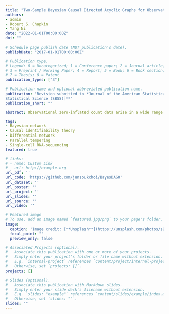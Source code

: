```yaml
---
title: "Two-Sample Bayesian Causal Directed Acyclic Graphs for Observational Zero-Inflated Count Data"
authors:
- admin
- Robert S. Chapkin
- Yang Ni
date: "2022-01-01T00:00:00Z"
doi: ""

# Schedule page publish date (NOT publication's date).
publishDate: "2017-01-01T00:00:00Z"

# Publication type.
# Legend: 0 = Uncategorized; 1 = Conference paper; 2 = Journal article;
# 3 = Preprint / Working Paper; 4 = Report; 5 = Book; 6 = Book section;
# 7 = Thesis; 8 = Patent
publication_types: ["3"]

# Publication name and optional abbreviated publication name.
publication: "Revision submitted to *Journal of the American Statistical Association*. <br\> **[Student paper award winner of the ASA Section on Bayesian
Statistical Science (SBSS)]**"
publication_short: ""

abstract: Observational zero-inflated count data arise in a wide range of areas such as economics, social sciences, and biology. One of the common research questions in these areas is to identify causal relationships by learning the structure of a sparse directed acyclic graph (DAG). While structure learning of DAGs has been an active research area, existing methods do not adequately account for excessive zeros and therefore are not suitable for modeling zero-inflated count data. Moreover, in many scientific settings, it is often interesting to study the differences in the causal networks for data collected from two experimental groups (control vs treatment). To explicitly account for zero-inflation and identify differential causal networks, we propose a novel Bayesian differential zero-inflated negative binomial DAG (DAG0) model. Our main theorem proves that the causal relationships under the proposed DAG0 are fully identifiable for purely observational, cross-sectional data, using a fairly general proof technique that is applicable beyond the proposed model. Bayesian inference based on parallel-tempered Markov chain Monte Carlo is developed to efficiently explore the multi-modal posterior landscape. We demonstrate the utility of the proposed DAG0 by comparing it with state-of-the-art alternative DAG methods using extensive simulations and real-data validation with known causal relationships. An application in single-cell RNA-sequencing dataset generated under two experimental groups finds some interesting results that appear to be consistent with existing knowledge

tags:
- Bayesian network
- Causal identifiability theory
- Differential network
- Parallel tempering
- Single-cell RNA-sequencing
featured: true

# links:
# - name: Custom Link
#   url: http://example.org
url_pdf: ''
url_code: 'https://github.com/junsoukchoi/BayesDAG0'
url_dataset: ''
url_poster: ''
url_project: ''
url_slides: ''
url_source: ''
url_video: ''

# Featured image
# To use, add an image named `featured.jpg/png` to your page's folder. 
image:
  caption: 'Image credit: [**Unsplash**](https://unsplash.com/photos/s9CC2SKySJM)'
  focal_point: ""
  preview_only: false

# Associated Projects (optional).
#   Associate this publication with one or more of your projects.
#   Simply enter your project's folder or file name without extension.
#   E.g. `internal-project` references `content/project/internal-project/index.md`.
#   Otherwise, set `projects: []`.
projects: []

# Slides (optional).
#   Associate this publication with Markdown slides.
#   Simply enter your slide deck's filename without extension.
#   E.g. `slides: "example"` references `content/slides/example/index.md`.
#   Otherwise, set `slides: ""`.
slides: ""
---
```

